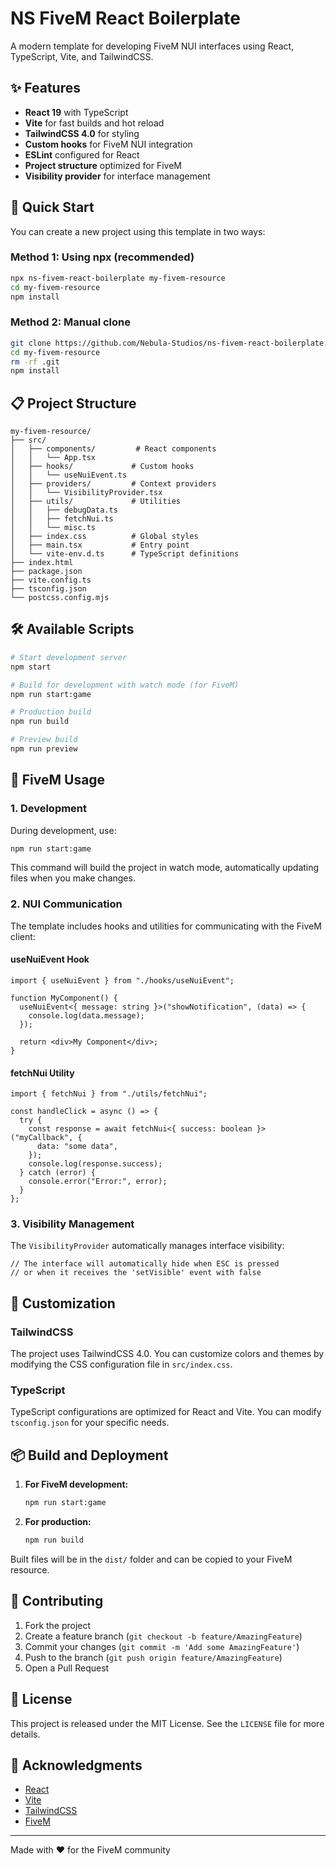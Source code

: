 # NS FiveM React Boilerplate

A modern template for developing FiveM NUI interfaces using React, TypeScript, Vite, and TailwindCSS.

## ✨ Features

- **React 19** with TypeScript
- **Vite** for fast builds and hot reload
- **TailwindCSS 4.0** for styling
- **Custom hooks** for FiveM NUI integration
- **ESLint** configured for React
- **Project structure** optimized for FiveM
- **Visibility provider** for interface management

## 🚀 Quick Start

You can create a new project using this template in two ways:

### Method 1: Using npx (recommended)

```bash
npx ns-fivem-react-boilerplate my-fivem-resource
cd my-fivem-resource
npm install
```

### Method 2: Manual clone

```bash
git clone https://github.com/Nebula-Studios/ns-fivem-react-boilerplate.git my-fivem-resource
cd my-fivem-resource
rm -rf .git
npm install
```

## 📋 Project Structure

```
my-fivem-resource/
├── src/
│   ├── components/         # React components
│   │   └── App.tsx
│   ├── hooks/             # Custom hooks
│   │   └── useNuiEvent.ts
│   ├── providers/         # Context providers
│   │   └── VisibilityProvider.tsx
│   ├── utils/             # Utilities
│   │   ├── debugData.ts
│   │   ├── fetchNui.ts
│   │   └── misc.ts
│   ├── index.css          # Global styles
│   ├── main.tsx           # Entry point
│   └── vite-env.d.ts      # TypeScript definitions
├── index.html
├── package.json
├── vite.config.ts
├── tsconfig.json
└── postcss.config.mjs
```

## 🛠️ Available Scripts

```bash
# Start development server
npm start

# Build for development with watch mode (for FiveM)
npm run start:game

# Production build
npm run build

# Preview build
npm run preview
```

## 🎯 FiveM Usage

### 1. Development

During development, use:

```bash
npm run start:game
```

This command will build the project in watch mode, automatically updating files when you make changes.

### 2. NUI Communication

The template includes hooks and utilities for communicating with the FiveM client:

#### useNuiEvent Hook

```tsx
import { useNuiEvent } from "./hooks/useNuiEvent";

function MyComponent() {
  useNuiEvent<{ message: string }>("showNotification", (data) => {
    console.log(data.message);
  });

  return <div>My Component</div>;
}
```

#### fetchNui Utility

```tsx
import { fetchNui } from "./utils/fetchNui";

const handleClick = async () => {
  try {
    const response = await fetchNui<{ success: boolean }>("myCallback", {
      data: "some data",
    });
    console.log(response.success);
  } catch (error) {
    console.error("Error:", error);
  }
};
```

### 3. Visibility Management

The `VisibilityProvider` automatically manages interface visibility:

```tsx
// The interface will automatically hide when ESC is pressed
// or when it receives the 'setVisible' event with false
```

## 🎨 Customization

### TailwindCSS

The project uses TailwindCSS 4.0. You can customize colors and themes by modifying the CSS configuration file in `src/index.css`.

### TypeScript

TypeScript configurations are optimized for React and Vite. You can modify `tsconfig.json` for your specific needs.

## 📦 Build and Deployment

1. **For FiveM development:**

   ```bash
   npm run start:game
   ```

2. **For production:**
   ```bash
   npm run build
   ```

Built files will be in the `dist/` folder and can be copied to your FiveM resource.

## 🤝 Contributing

1. Fork the project
2. Create a feature branch (`git checkout -b feature/AmazingFeature`)
3. Commit your changes (`git commit -m 'Add some AmazingFeature'`)
4. Push to the branch (`git push origin feature/AmazingFeature`)
5. Open a Pull Request

## 📄 License

This project is released under the MIT License. See the `LICENSE` file for more details.

## 🙏 Acknowledgments

- [React](https://reactjs.org/)
- [Vite](https://vitejs.dev/)
- [TailwindCSS](https://tailwindcss.com/)
- [FiveM](https://fivem.net/)

---

Made with ❤️ for the FiveM community
